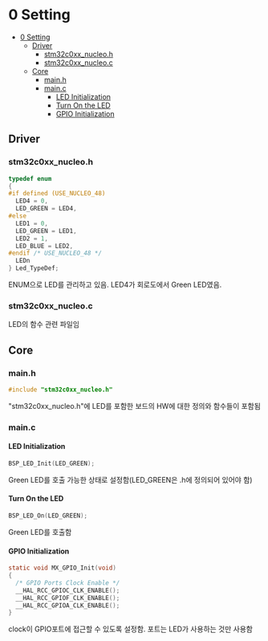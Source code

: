# 0 Setting

- [0 Setting](#0-setting)
  - [Driver](#driver)
    - [stm32c0xx\_nucleo.h](#stm32c0xx_nucleoh)
    - [stm32c0xx\_nucleo.c](#stm32c0xx_nucleoc)
  - [Core](#core)
    - [main.h](#mainh)
    - [main.c](#mainc)
      - [LED Initialization](#led-initialization)
      - [Turn On the LED](#turn-on-the-led)
      - [GPIO Initialization](#gpio-initialization)

## Driver
### stm32c0xx_nucleo.h
```c
typedef enum
{
#if defined (USE_NUCLEO_48)
  LED4 = 0,
  LED_GREEN = LED4,
#else
  LED1 = 0,
  LED_GREEN = LED1,
  LED2 = 1,
  LED_BLUE = LED2,
#endif /* USE_NUCLEO_48 */
  LEDn
} Led_TypeDef;
```
ENUM으로 LED를 관리하고 있음. LED4가 회로도에서 Green LED였음.

### stm32c0xx_nucleo.c
LED의 함수 관련 파일임

## Core
### main.h
```c
#include "stm32c0xx_nucleo.h"
```
"stm32c0xx_nucleo.h"에 LED를 포함한 보드의 HW에 대한 정의와 함수들이 포함됨

### main.c
#### LED Initialization
```c
BSP_LED_Init(LED_GREEN);
```
Green LED를 호출 가능한 상태로 설정함(LED_GREEN은 .h에 정의되어 있어야 함)

#### Turn On the LED
```c
BSP_LED_On(LED_GREEN);
```
Green LED를 호출함

#### GPIO Initialization
```c
static void MX_GPIO_Init(void)
{
  /* GPIO Ports Clock Enable */
  __HAL_RCC_GPIOC_CLK_ENABLE();
  __HAL_RCC_GPIOF_CLK_ENABLE();
  __HAL_RCC_GPIOA_CLK_ENABLE();
}
```
clock이 GPIO포트에 접근할 수 있도록 설정함. 포트는 LED가 사용하는 것만 사용함
